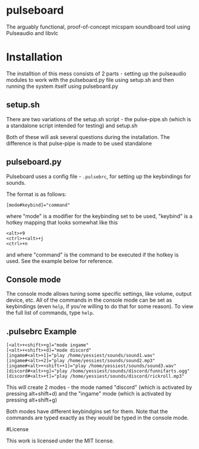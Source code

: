 # pulseboard
The arguably functional, proof-of-concept micspam soundboard tool using Pulseaudio and libvlc

# Installation
The installtion of this mess consists of 2 parts - setting up the pulseaudio modules to work with the pulseboard.py file using setup.sh and then running the system itself using pulseboard.py

## setup.sh

There are two variations of the setup.sh script - the pulse-pipe.sh (which is a standalone script intended for testing) and setup.sh

Both of these will ask several questions during the installation. The difference is that pulse-pipe is made to be used standalone

## pulseboard.py

Pulseboard uses a config file - ``.pulsebrc``, for setting up the keybindings for sounds.

The format is as follows:

```
[mode#keybind]="command"
```
where "mode" is a modifier for the keybinding set to be used, "keybind" is a hotkey mapping that looks somewhat like this
```
<alt>+9
<ctrl>+<alt>+j
<ctrl>+n
```
and where "command" is the command to be executed if the hotkey is used. See the example below for reference.

## Console mode

The console mode allows tuning some specific settings, like volume, output device, etc.
All of the commands in the console mode can be set as keybindings (even ``help``, if you're willing to do that for some reason). 
To view the full list of commands, type ``help``.

## .pulsebrc Example

```
[<alt>+<shift>+g]="mode ingame"
[<alt>+<shift>+d]="mode discord"
[ingame#<alt>+1]="play /home/yessiest/sounds/sound1.wav"
[ingame#<alt>+2]="play /home/yessiest/sounds/sound2.mp3"
[ingame#<alt>+<shift>+1]="play /home/yessiest/sounds/sound3.wav"
[discord#<alt>+g]="play /home/yessiest/sounds/discord/funnifarts.ogg"
[discord#<alt>+t]="play /home/yessiest/sounds/discord/rickroll.mp3"
```

This will create 2 modes - the mode named "discord" (which is activated by pressing alt+shift+d) and the "ingame" mode (which is activated by pressing alt+shift+g)

Both modes have different keybindgins set for them. Note that the commands are typed exactly as they would be typed in the console mode.

#License

This work is licensed under the MIT license.
